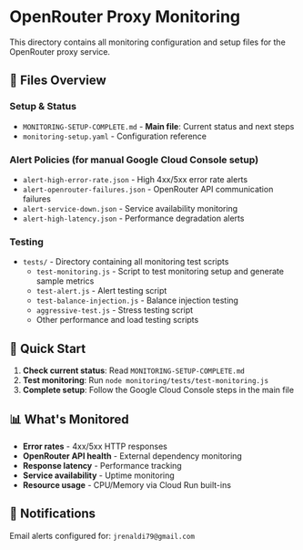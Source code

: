 # OpenRouter Proxy Monitoring

This directory contains all monitoring configuration and setup files for the OpenRouter proxy service.

## 📁 Files Overview

### **Setup & Status**
- `MONITORING-SETUP-COMPLETE.md` - **Main file**: Current status and next steps
- `monitoring-setup.yaml` - Configuration reference

### **Alert Policies** (for manual Google Cloud Console setup)
- `alert-high-error-rate.json` - High 4xx/5xx error rate alerts
- `alert-openrouter-failures.json` - OpenRouter API communication failures
- `alert-service-down.json` - Service availability monitoring
- `alert-high-latency.json` - Performance degradation alerts

### **Testing**
- `tests/` - Directory containing all monitoring test scripts
  - `test-monitoring.js` - Script to test monitoring setup and generate sample metrics
  - `test-alert.js` - Alert testing script
  - `test-balance-injection.js` - Balance injection testing
  - `aggressive-test.js` - Stress testing script
  - Other performance and load testing scripts

## 🚀 Quick Start

1. **Check current status**: Read `MONITORING-SETUP-COMPLETE.md`
2. **Test monitoring**: Run `node monitoring/tests/test-monitoring.js`
3. **Complete setup**: Follow the Google Cloud Console steps in the main file

## 📊 What's Monitored

- **Error rates** - 4xx/5xx HTTP responses
- **OpenRouter API health** - External dependency monitoring
- **Response latency** - Performance tracking
- **Service availability** - Uptime monitoring
- **Resource usage** - CPU/Memory via Cloud Run built-ins

## 🔔 Notifications

Email alerts configured for: `jrenaldi79@gmail.com`